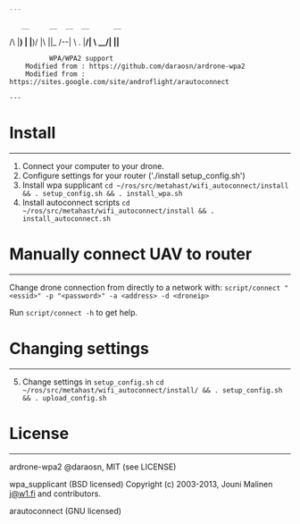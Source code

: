 ```yaml
---
```
       __     __  __  __      __
   /\ |__)   |  \|__)/  \|\ ||_ 
  /--\| \ .  |__/| \ \__/| \||__
  
              WPA/WPA2 support
        Modified from : https://github.com/daraosn/ardrone-wpa2
        Modified from : https://sites.google.com/site/androflight/arautoconnect
```
---
```


Install
==========
---

1. Connect your computer to your drone.
2. Configure settings for your router ('./install setup_config.sh')
3. Install wpa supplicant
  `cd ~/ros/src/metahast/wifi_autoconnect/install && . setup_config.sh && . install_wpa.sh `
4. Install autoconnect scripts
  `cd ~/ros/src/metahast/wifi_autoconnect/install && . install_autoconnect.sh `


Manually connect UAV to router
==========
---
Change drone connection from directly to a network with: ```script/connect "<essid>" -p "<password>" -a <address> -d <droneip>```

Run ```script/connect -h``` to get help.

Changing settings
=======
---
5. Change settings in `setup_config.sh`
	`cd ~/ros/src/metahast/wifi_autoconnect/install/ && . setup_config.sh && . upload_config.sh `

License
=======
---

ardrone-wpa2 @daraosn, MIT (see LICENSE)

wpa_supplicant (BSD licensed) Copyright (c) 2003-2013, Jouni Malinen <j@w1.fi> and contributors.

arautoconnect (GNU licensed)


